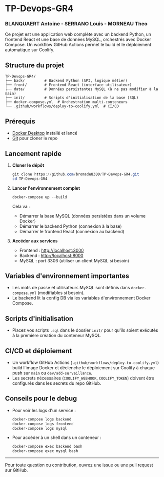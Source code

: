 # TP-Devops-GR4
### BLANQUAERT Antoine - SERRANO Louis - MORNEAU Theo
Ce projet est une application web complète avec un backend Python, un frontend React et une base de données MySQL, orchestrés avec Docker Compose. Un workflow GitHub Actions permet le build et le déploiement automatique sur Coolify.

## Structure du projet

```
TP-Devops-GR4/
├── back/         # Backend Python (API, logique métier)
├── front/        # Frontend React (interface utilisateur)
├── data/         # Données persistantes MySQL (à ne pas modifier à la main)
├── init/         # Scripts d'initialisation de la base (SQL)
├── docker-compose.yml  # Orchestration multi-conteneurs
└── .github/workflows/deploy-to-coolify.yml  # CI/CD
```

## Prérequis
- [Docker Desktop](https://www.docker.com/products/docker-desktop/) installé et lancé
- [Git](https://git-scm.com/) pour cloner le repo

## Lancement rapide

1. **Cloner le dépôt**
   ```powershell
   git clone https://github.com/bromade8300/TP-Devops-GR4.git
   cd TP-Devops-GR4
   ```

2. **Lancer l'environnement complet**
   ```powershell
   docker-compose up --build
   ```
   Cela va :
   - Démarrer la base MySQL (données persistées dans un volume Docker)
   - Démarrer le backend Python (connexion à la base)
   - Démarrer le frontend React (connexion au backend)

3. **Accéder aux services**
   - Frontend : [http://localhost:3000](http://localhost:3000)
   - Backend : [http://localhost:8000](http://localhost:8000)
   - MySQL : port 3306 (utiliser un client MySQL si besoin)

## Variables d'environnement importantes
- Les mots de passe et utilisateurs MySQL sont définis dans `docker-compose.yml` (modifiables si besoin).
- Le backend lit la config DB via les variables d'environnement Docker Compose.

## Scripts d'initialisation
- Placez vos scripts `.sql` dans le dossier `init/` pour qu'ils soient exécutés à la première création du conteneur MySQL.

## CI/CD et déploiement
- Un workflow GitHub Actions (`.github/workflows/deploy-to-coolify.yml`) build l'image Docker et déclenche le déploiement sur Coolify à chaque push sur `main` ou `dev/add-surveillance`.
- Les secrets nécessaires (`COOLIFY_WEBHOOK`, `COOLIFY_TOKEN`) doivent être configurés dans les secrets du repo GitHub.

## Conseils pour le debug
- Pour voir les logs d'un service :
  ```powershell
  docker-compose logs backend
  docker-compose logs frontend
  docker-compose logs mysql
  ```
- Pour accéder à un shell dans un conteneur :
  ```powershell
  docker-compose exec backend bash
  docker-compose exec mysql bash
  ```

---

Pour toute question ou contribution, ouvrez une issue ou une pull request sur GitHub.
